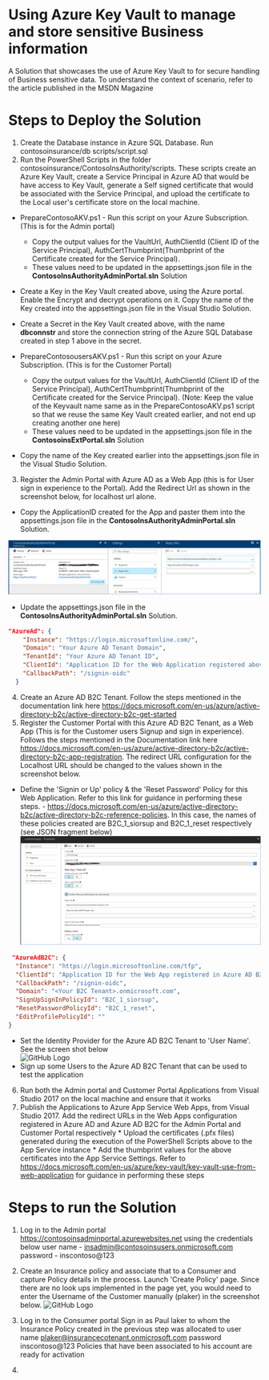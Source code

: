 # Using Azure Key Vault to manage and store sensitive Business information
A Solution that showcases the use of Azure Key Vault to for secure handling of Business sensitive data. To understand the context of scenario, refer to the article published in the MSDN Magazine <link to be added later>

# Steps to Deploy the Solution 

1. Create the Database instance in Azure SQL Database. Run contosoinsurance/db scripts/script.sql
2. Run the PowerShell Scripts in the folder contosoinsurance/ContosoInsAuthority/scripts. These scripts create an Azure Key Vault, create a Service Principal in Azure AD that would be have access to Key Vault, generate a Self signed certificate that would be associated with the Service Principal, and upload the certificate to the Local user's certificate store on the local machine.
  * PrepareContosoAKV.ps1 - Run this script on your Azure Subscription. (This is for the Admin portal)
     * Copy the output values for the VaultUrl, AuthClientId (Client ID of the Service Principal), AuthCertThumbprint(Thumbprint of the Certificate created for the Service Principal). 
     * These values need to be updated in the appsettings.json file in the **ContosoInsAuthorityAdminPortal.sln** Solution
  * Create a Key in the Key Vault created above, using the Azure portal. Enable the Encrypt and decrypt operations on it. Copy the name of the Key created into the appsettings.json file in the Visual Studio Solution.
  * Create a Secret in the Key Vault created above, with the name **dbconnstr**  and store the connection string of the Azure SQL Database created in step 1 above in the secret.
  
  * PrepareContosousersAKV.ps1 - Run this script on your Azure Subscription. (This is for the Customer Portal)
      * Copy the output values for the VaultUrl, AuthClientId (Client ID of the Service Principal), AuthCertThumbprint(Thumbprint of the Certificate created for the Service Principal). (Note: Keep the value of the Keyvault name same as in the PrepareContosoAKV.ps1 script so that we reuse the same Key Vault created earlier, and not end up creating another one here)
      * These values need to be updated in the appsettings.json file in the **ContosoinsExtPortal.sln** Solution
  * Copy the name of the Key created earlier into the appsettings.json file in the Visual Studio Solution.
  
3. Register the Admin Portal with Azure AD as a Web App (this is for User sign in experience to the Portal). Add the Redirect Url as shown in the screenshot below, for localhost url alone. 
  * Copy the ApplicationID created for the App and paster them into the appsettings.json file in the **ContosoInsAuthorityAdminPortal.sln** Solution.

![GitHub Logo](/images/WebAppRegistration1.png)

  * Update the appsettings.json file in the **ContosoInsAuthorityAdminPortal.sln** Solution.
   ````json
   "AzureAd": {
       "Instance": "https://login.microsoftonline.com/",
       "Domain": "Your Azure AD Tenant Domain",
       "TenantId": "Your Azure AD Tenant ID",
       "ClientId": "Application ID for the Web Application registered above",
       "CallbackPath": "/signin-oidc"
     }
   ````
 4. Create an Azure AD B2C Tenant. Follow the steps mentioned in the documentation link here https://docs.microsoft.com/en-us/azure/active-directory-b2c/active-directory-b2c-get-started
 5. Register the Customer Portal with this Azure AD B2C Tenant, as a Web App (This is for the Customer users Signup and sign in experience). Follows the steps mentioned in the Documentation link here https://docs.microsoft.com/en-us/azure/active-directory-b2c/active-directory-b2c-app-registration. The redirect URL configuration for the Localhost URL should be changed to the values shown in the screenshot below.
  * Define the 'Signin or Up' policy & the 'Reset Password' Policy for this Web Application. Refer to this link for guidance in performing these steps. - https://docs.microsoft.com/en-us/azure/active-directory-b2c/active-directory-b2c-reference-policies. In this case, the names of these policies created are B2C_1_siorsup and B2C_1_reset respectively (see JSON fragment below)
![GitHub Logo](/images/WebAppRegistration2.png)

  ````json
   "AzureAdB2C": {
    "Instance": "https://login.microsoftonline.com/tfp",
    "ClientId": "Application ID for the Web App registered in Azure AD B2C above",
    "CallbackPath": "/signin-oidc",
    "Domain": "<Your B2C Tenant>.onmicrosoft.com",
    "SignUpSignInPolicyId": "B2C_1_siorsup",
    "ResetPasswordPolicyId": "B2C_1_reset",
    "EditProfilePolicyId": ""
  }
   `````
   * Set the Identity Provider for the Azure AD B2C Tenant to 'User Name'. See the screen shot below    
    ![GitHub Logo](/images/IdentityProviders.png)
   * Sign up some Users to the Azure AD B2C Tenant that can be used to test the application
  6. Run both the Admin portal and Customer Portal Applications from Visual Studio 2017 on the local machine and ensure that it works
  7. Publish the Applications to Azure App Service Web Apps, from Visual Studio 2017. Add the redirect URLs in the Web Apps configuration registered in Azure AD and Azure AD B2C for the Admin Portal and Customer Portal respectively
    * Upload the certificates (.pfx files) generated during the execution of the PowerShell Scripts above to the App Service instance
    * Add the thumbprint values for the above certificates into the App Service Settings. Refer to https://docs.microsoft.com/en-us/azure/key-vault/key-vault-use-from-web-application for guidance in performing these steps

# Steps to run the Solution 
1. Log in to the Admin portal https://contosoinsadminportal.azurewebsites.net using the credentials below
user name - insadmin@contosoinsusers.onmicrosoft.com
password - inscontoso@123

2. Create an Insurance policy and associate that to a Consumer and capture Policy details in the process. 
Launch 'Create Policy' page. Since there are no look ups implemented in the page yet, you would need to enter the Username of the Customer manually (plaker) in the screenshot below.
![GitHub Logo](/images/CreatePolicy.PNG)

3. Log in to the Consumer portal 
Sign in as Paul laker to whom the Insurance Policy created in the previous step was allocated to
user name plaker@insurancecotenant.onmicrosoft.com
password inscontoso@123
Policies that have been associated to his account are ready for activation
4.

